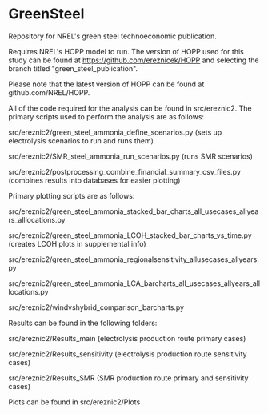 # GreenSteel
Repository for NREL's green steel technoeconomic publication.

Requires NREL's HOPP model to run. The version of HOPP used for this study can be found at https://github.com/ereznicek/HOPP and selecting the branch titled "green_steel_publication". 

Please note that the latest version of HOPP can be found at github.com/NREL/HOPP.

All of the code required for the analysis can be found in src/ereznic2. The primary scripts used to perform the analysis are as follows:

src/ereznic2/green_steel_ammonia_define_scenarios.py (sets up electrolysis scenarios to run and runs them)

src/ereznic2/SMR_steel_ammonia_run_scenarios.py (runs SMR scenarios)

src/ereznic2/postprocessing_combine_financial_summary_csv_files.py (combines results into databases for easier plotting)

Primary plotting scripts are as follows:

src/ereznic2/green_steel_ammonia_stacked_bar_charts_all_usecases_allyears_alllocations.py

src/ereznic2/green_steel_ammonia_LCOH_stacked_bar_charts_vs_time.py (creates LCOH plots in supplemental info)

src/ereznic2/green_steel_ammonia_regionalsensitivity_allusecases_allyears.py

src/ereznic2/green_steel_ammonia_LCA_barcharts_all_usecases_allyears_alllocations.py

src/ereznic2/windvshybrid_comparison_barcharts.py

Results can be found in the following folders:

src/ereznic2/Results_main (electrolysis production route primary cases)

src/ereznic2/Results_sensitivity (electrolysis production route sensitivity cases)

src/ereznic2/Results_SMR (SMR production route primary and sensitivity cases)

Plots can be found in src/ereznic2/Plots


 